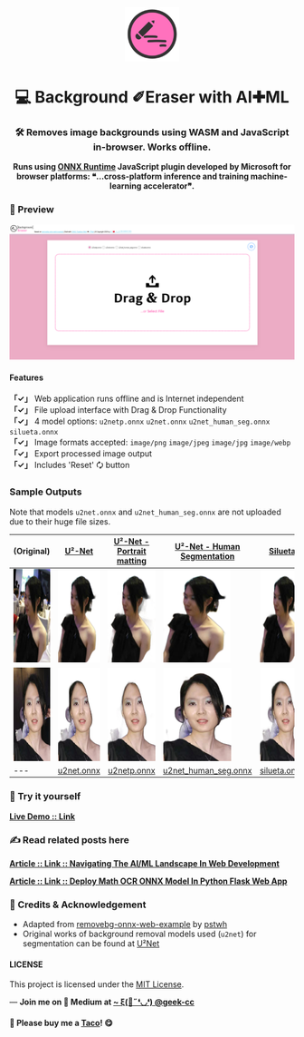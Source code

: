<div align="center">
  <img src="https://raw.githubusercontent.com/incubated-geek-cc/bg-eraser/main/img/logo_pinkbg.png" width="96" alt="logo">

  # 💻 Background ✐Eraser with AI✚ML

  ### 🛠️ Removes image backgrounds using WASM and JavaScript in-browser. Works offline. 
 
**Runs using <a href='https://github.com/Microsoft/onnxruntime' target='_blank'>ONNX Runtime</a> JavaScript plugin developed by Microsoft for browser platforms: <strong>❝…cross-platform inference and training machine-learning accelerator❞</strong>.**

<div align="left">

### 👀 Preview

<img src='https://raw.githubusercontent.com/incubated-geek-cc/bg-eraser/main/img/app_preview.png' width="600px" />


#### Features

<div align='left'>
    <strong>「✓」</strong> Web application runs offline and is Internet independent<br>
    <strong>「✓」</strong> File upload interface with Drag & Drop Functionality<br>
    <strong>「✓」</strong> 4 model options: <code>u2netp.onnx</code> <code>u2net.onnx</code> <code>u2net_human_seg.onnx</code> <code>silueta.onnx</code><br>
    <strong>「✓」</strong> Image formats accepted: <code>image/png</code> <code>image/jpeg</code> <code>image/jpg</code> <code>image/webp</code><br>
    <strong>「✓」</strong> Export processed image output<br>
    <strong>「✓」</strong> Includes 'Reset' 🗘 button<br>
</div>


### Sample Outputs

<p>Note that models <code>u2net.onnx</code> and <code>u2net_human_seg.onnx</code> are not uploaded due to their huge file sizes.</p>

<table>
  <thead>
    <tr>
      <th>(Original)</th>
      <th><a target="_blank" href="https://github.com/xuebinqin/U-2-Net">U²-Net</a></th>
      <th><a target="_blank" href="https://github.com/dbpprt/u-2-net-portrait">U²-Net - Portrait matting</a></th>
      <th><a target="_blank" href="https://github.com/xuebinqin/U-2-Net">U²-Net - Human Segmentation</a></th>
      <th><a target="_blank" href="https://silueta.me/">Silueta</a></th>
    </tr>
  </thead>
  <tbody>
    <tr>
        <td>
          <img src="https://raw.githubusercontent.com/incubated-geek-cc/bg-eraser/main/examples/sample1.jpg" height="165">
        </td>
        <td>
          <img src="https://raw.githubusercontent.com/incubated-geek-cc/bg-eraser/main/examples/sample1_u2net.onnx.jpg" height="165">
        </td>
        <td>
          <img src="https://raw.githubusercontent.com/incubated-geek-cc/bg-eraser/main/examples/sample1_u2netp.onnx.jpg" height="165">
        </td>
        <td>
          <img src="https://raw.githubusercontent.com/incubated-geek-cc/bg-eraser/main/examples/sample1_u2net_human_seg.onnx.jpg" height="165">
        </td>
        <td>
          <img src="https://raw.githubusercontent.com/incubated-geek-cc/bg-eraser/main/examples/sample1_silueta.onnx.jpg" height="165">
        </td>
      </tr>
      <tr>
        <td>
          <img src="https://raw.githubusercontent.com/incubated-geek-cc/bg-eraser/main/examples/sample2.jpg" height="165">
        </td>
        <td>
          <img src="https://raw.githubusercontent.com/incubated-geek-cc/bg-eraser/main/examples/sample2_u2net.onnx.jpg" height="165">
        </td>
        <td>
          <img src="https://raw.githubusercontent.com/incubated-geek-cc/bg-eraser/main/examples/sample2_u2netp.onnx.jpg" height="165">
        </td>
        <td>
          <img src="https://raw.githubusercontent.com/incubated-geek-cc/bg-eraser/main/examples/sample2_u2net_human_seg.onnx.jpg" height="165">
        </td>
        <td>
          <img src="https://raw.githubusercontent.com/incubated-geek-cc/bg-eraser/main/examples/sample2_silueta.onnx.jpg" height="165">
        </td>
    </tr>
    <tr>
      <td>---</td>
      <td>
        <a target="_blank" href="https://github.com/danielgatis/rembg/releases/download/v0.0.0/u2net.onnx">u2net.onnx</a>
      </td>
      <td>
        <a target="_blank" href="https://github.com/danielgatis/rembg/releases/download/v0.0.0/u2netp.onnx">u2netp.onnx</a>
      </td>
      <td>
        <a target="_blank" href="https://github.com/danielgatis/rembg/releases/download/v0.0.0/u2net_human_seg.onnx">u2net_human_seg.onnx</a>
      </td>
      <td>
        <a target="_blank" href="https://github.com/danielgatis/rembg/releases/download/v0.0.0/silueta.onnx">silueta.onnx</a>
      </td>
    </tr>
  </tbody>
</table>

### 🌟 Try it yourself
[**Live Demo :: Link**](https://incubated-geek-cc.github.io/bg-eraser/)

### ✍ Read related posts here

[**Article :: Link :: Navigating The AI/ML Landscape In Web Development**](https://geek-cc.medium.com/navigating-the-ai-ml-landscape-in-web-development-887b0450d5c0)
<br>

[**Article :: Link :: Deploy Math OCR ONNX Model In Python Flask Web App**](https://towardsdev.com/deploy-math-ocr-onnx-model-in-python-flask-web-app-fd2aab576eb0)
<br>

### 🤝 Credits & Acknowledgement

* Adapted from <a href='https://github.com/pstwh/removebg-onnx-web-example' target='_blank'>removebg-onnx-web-example</a> by <a href='https://pstwh.github.io/' target='_blank'>pstwh</a>
* Original works of background removal models used (<code>u2net</code>) for segmentation can be found at <a href='https://github.com/xuebinqin/U-2-Net' target='_blank'>U²Net</a>

#### LICENSE
<p>This project is licensed under the <a href='https://github.com/incubated-geek-cc/bg-eraser/blob/main/LICENSE' target='_blank'>MIT License</a>.</p>

<p>— <b>Join me on 📝 <b>Medium</b> at <a href='https://medium.com/@geek-cc' target='_blank'>~ ξ(🎀˶❛◡❛) @geek-cc</a></b></p>

#### 🌮 Please buy me a <a href='https://www.buymeacoffee.com/geekcc' target='_blank'>Taco</a>! 😋